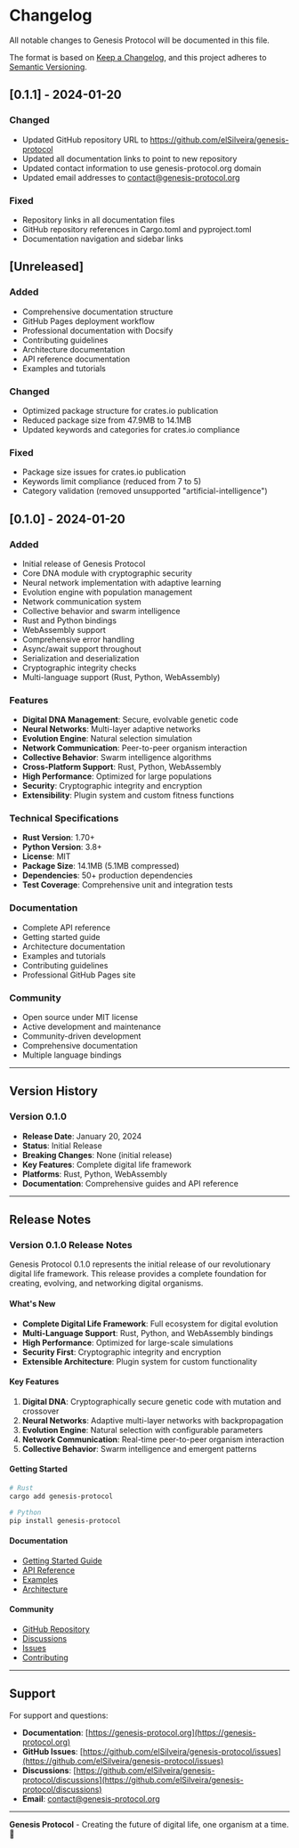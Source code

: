# Changelog

All notable changes to Genesis Protocol will be documented in this file.

The format is based on [Keep a Changelog](https://keepachangelog.com/en/1.0.0/),
and this project adheres to [Semantic Versioning](https://semver.org/spec/v2.0.0.html).

## [0.1.1] - 2024-01-20

### Changed
- Updated GitHub repository URL to https://github.com/elSilveira/genesis-protocol
- Updated all documentation links to point to new repository
- Updated contact information to use genesis-protocol.org domain
- Updated email addresses to contact@genesis-protocol.org

### Fixed
- Repository links in all documentation files
- GitHub repository references in Cargo.toml and pyproject.toml
- Documentation navigation and sidebar links

## [Unreleased]

### Added
- Comprehensive documentation structure
- GitHub Pages deployment workflow
- Professional documentation with Docsify
- Contributing guidelines
- Architecture documentation
- API reference documentation
- Examples and tutorials

### Changed
- Optimized package structure for crates.io publication
- Reduced package size from 47.9MB to 14.1MB
- Updated keywords and categories for crates.io compliance

### Fixed
- Package size issues for crates.io publication
- Keywords limit compliance (reduced from 7 to 5)
- Category validation (removed unsupported "artificial-intelligence")

## [0.1.0] - 2024-01-20

### Added
- Initial release of Genesis Protocol
- Core DNA module with cryptographic security
- Neural network implementation with adaptive learning
- Evolution engine with population management
- Network communication system
- Collective behavior and swarm intelligence
- Rust and Python bindings
- WebAssembly support
- Comprehensive error handling
- Async/await support throughout
- Serialization and deserialization
- Cryptographic integrity checks
- Multi-language support (Rust, Python, WebAssembly)

### Features
- **Digital DNA Management**: Secure, evolvable genetic code
- **Neural Networks**: Multi-layer adaptive networks
- **Evolution Engine**: Natural selection simulation
- **Network Communication**: Peer-to-peer organism interaction
- **Collective Behavior**: Swarm intelligence algorithms
- **Cross-Platform Support**: Rust, Python, WebAssembly
- **High Performance**: Optimized for large populations
- **Security**: Cryptographic integrity and encryption
- **Extensibility**: Plugin system and custom fitness functions

### Technical Specifications
- **Rust Version**: 1.70+
- **Python Version**: 3.8+
- **License**: MIT
- **Package Size**: 14.1MB (5.1MB compressed)
- **Dependencies**: 50+ production dependencies
- **Test Coverage**: Comprehensive unit and integration tests

### Documentation
- Complete API reference
- Getting started guide
- Architecture documentation
- Examples and tutorials
- Contributing guidelines
- Professional GitHub Pages site

### Community
- Open source under MIT license
- Active development and maintenance
- Community-driven development
- Comprehensive documentation
- Multiple language bindings

---

## Version History

### Version 0.1.0
- **Release Date**: January 20, 2024
- **Status**: Initial Release
- **Breaking Changes**: None (initial release)
- **Key Features**: Complete digital life framework
- **Platforms**: Rust, Python, WebAssembly
- **Documentation**: Comprehensive guides and API reference

---

## Release Notes

### Version 0.1.0 Release Notes

Genesis Protocol 0.1.0 represents the initial release of our revolutionary digital life framework. This release provides a complete foundation for creating, evolving, and networking digital organisms.

#### What's New
- **Complete Digital Life Framework**: Full ecosystem for digital evolution
- **Multi-Language Support**: Rust, Python, and WebAssembly bindings
- **High Performance**: Optimized for large-scale simulations
- **Security First**: Cryptographic integrity and encryption
- **Extensible Architecture**: Plugin system for custom functionality

#### Key Features
1. **Digital DNA**: Cryptographically secure genetic code with mutation and crossover
2. **Neural Networks**: Adaptive multi-layer networks with backpropagation
3. **Evolution Engine**: Natural selection with configurable parameters
4. **Network Communication**: Real-time peer-to-peer organism interaction
5. **Collective Behavior**: Swarm intelligence and emergent patterns

#### Getting Started
```bash
# Rust
cargo add genesis-protocol

# Python
pip install genesis-protocol
```

#### Documentation
- [Getting Started Guide](https://genesis-protocol.org/getting-started)
- [API Reference](https://genesis-protocol.org/api-reference)
- [Examples](https://genesis-protocol.org/examples)
- [Architecture](https://genesis-protocol.org/architecture)

#### Community
- [GitHub Repository](https://github.com/genesis-protocol/core)
- [Discussions](https://github.com/genesis-protocol/core/discussions)
- [Issues](https://github.com/genesis-protocol/core/issues)
- [Contributing](https://genesis-protocol.org/contributing)

---

## Support

For support and questions:
- **Documentation**: [https://genesis-protocol.org](https://genesis-protocol.org)
- **GitHub Issues**: [https://github.com/elSilveira/genesis-protocol/issues](https://github.com/elSilveira/genesis-protocol/issues)
- **Discussions**: [https://github.com/elSilveira/genesis-protocol/discussions](https://github.com/elSilveira/genesis-protocol/discussions)
- **Email**: [contact@genesis-protocol.org](mailto:contact@genesis-protocol.org)

---

**Genesis Protocol** - Creating the future of digital life, one organism at a time. 🧬 